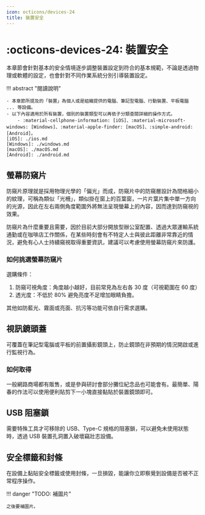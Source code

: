 ```yaml
---
icon: octicons/devices-24
title: 裝置安全
---
```

# :octicons-devices-24: 裝置安全

本章節會針對基本的安全情境逐步調整裝置設定到符合的基本規範，不論是透過物理或軟體的設定，也會針對不同作業系統分別引導裝置設定。

!!! abstract "閱讀說明"

    - 本章節所提及的「裝置」為個人或是組織提供的電腦、筆記型電腦、行動裝置、平板電腦 ... 等設備。
    - 以下內容適用於所有裝置，個別的裝置類型可以再依子分類查閱詳細的操作方式。
        - :material-cellphone-information: [iOS]、:material-microsoft-windows: [Windows]、:material-apple-finder: [macOS]、:simple-android: [Android]。
    [iOS]: ./ios.md
    [Windows]: ./windows.md
    [macOS]: ./macOS.md
    [Android]: ./android.md

## 螢幕防窺片

防窺片原理就是採用物理光學的「偏光」而成，防窺片中的防窺層設計為間格細小的紋理，可稱為類似「光柵」，類似掛在窗上的百葉窗，一片片葉片集中單一方向的光源，因此在左右兩側角度範圍外將無法呈現螢幕上的內容，因而達到防窺視的效果。

防窺片為什麼重要且需要，因於目前大部分開放型辦公室配置、透過大眾運輸系統通勤或在咖啡店工作關係，在某些時刻會有不特定人士與彼此距離非常靠近的情況，避免有心人士持續窺視取得重要資訊，建議可以考慮使用螢幕防窺片來防護。

### 如何挑選螢幕防窺片

選購條件：

1. 防窺可視角度：角度越小越好，目前常見為左右各 30 度（可視範圍在 60 度）
2. 透光度：不低於 80% 避免亮度不足增加眼睛負擔。

其他如防藍光、霧面或亮面、抗污等功能可依自行需求選購。

## 視訊鏡頭蓋

可覆蓋在筆記型電腦或平板的前置攝影鏡頭上，防止鏡頭在非預期的情況開啟或進行監視行為。

### 如何取得

一般網路商場都有販售，或是參與研討會部分攤位紀念品也可能會有。最簡單、陽春的作法可以使用便利貼剪下一小塊直接黏貼於裝置鏡頭即可。

## USB 阻塞鎖

需要特殊工具才可移除的 USB、Type-C 規格的阻塞鎖，可以避免未使用狀態時，透過 USB 裝置孔洞置入破壞竊壯志設備。

## 安全標籤和封條

在設備上黏貼安全標籤或使用封條，一旦損毀，能讓你立即察覺到設備是否被不正常程序操作。

!!! danger "TODO: 補圖片"

    之後要補圖片。
